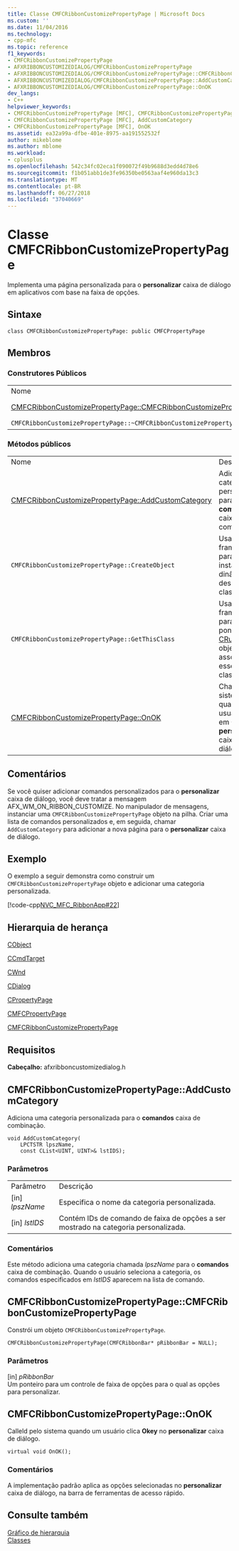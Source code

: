 ```yaml
---
title: Classe CMFCRibbonCustomizePropertyPage | Microsoft Docs
ms.custom: ''
ms.date: 11/04/2016
ms.technology:
- cpp-mfc
ms.topic: reference
f1_keywords:
- CMFCRibbonCustomizePropertyPage
- AFXRIBBONCUSTOMIZEDIALOG/CMFCRibbonCustomizePropertyPage
- AFXRIBBONCUSTOMIZEDIALOG/CMFCRibbonCustomizePropertyPage::CMFCRibbonCustomizePropertyPage
- AFXRIBBONCUSTOMIZEDIALOG/CMFCRibbonCustomizePropertyPage::AddCustomCategory
- AFXRIBBONCUSTOMIZEDIALOG/CMFCRibbonCustomizePropertyPage::OnOK
dev_langs:
- C++
helpviewer_keywords:
- CMFCRibbonCustomizePropertyPage [MFC], CMFCRibbonCustomizePropertyPage
- CMFCRibbonCustomizePropertyPage [MFC], AddCustomCategory
- CMFCRibbonCustomizePropertyPage [MFC], OnOK
ms.assetid: ea32a99a-dfbe-401e-8975-aa191552532f
author: mikeblome
ms.author: mblome
ms.workload:
- cplusplus
ms.openlocfilehash: 542c34fc02eca1f090072f49b9688d3edd4d78e6
ms.sourcegitcommit: f1b051abb1de3fe96350be0563aaf4e960da13c3
ms.translationtype: MT
ms.contentlocale: pt-BR
ms.lasthandoff: 06/27/2018
ms.locfileid: "37040669"
---
```

# <a name="cmfcribboncustomizepropertypage-class"></a>Classe CMFCRibbonCustomizePropertyPage
Implementa uma página personalizada para o **personalizar** caixa de diálogo em aplicativos com base na faixa de opções.  
  
## <a name="syntax"></a>Sintaxe  
  
```  
class CMFCRibbonCustomizePropertyPage: public CMFCPropertyPage  
```  
  
## <a name="members"></a>Membros  
  
### <a name="public-constructors"></a>Construtores Públicos  
  
|||  
|-|-|  
|Nome|Descrição|  
|[CMFCRibbonCustomizePropertyPage::CMFCRibbonCustomizePropertyPage](#cmfcribboncustomizepropertypage)|Constrói um objeto `CMFCRibbonCustomizePropertyPage`.|  
|`CMFCRibbonCustomizePropertyPage::~CMFCRibbonCustomizePropertyPage`|Destruidor.|  
  
### <a name="public-methods"></a>Métodos públicos  
  
|||  
|-|-|  
|Nome|Descrição|  
|[CMFCRibbonCustomizePropertyPage::AddCustomCategory](#addcustomcategory)|Adiciona uma categoria personalizada para o **comandos** caixa de combinação.|  
|`CMFCRibbonCustomizePropertyPage::CreateObject`|Usado pelo framework para criar uma instância dinâmica desse tipo de classe.|  
|`CMFCRibbonCustomizePropertyPage::GetThisClass`|Usado pelo framework para obter um ponteiro para o [CRuntimeClass](../../mfc/reference/cruntimeclass-structure.md) objeto associado esse tipo de classe.|  
|[CMFCRibbonCustomizePropertyPage::OnOK](#onok)|Chamado pelo sistema quando um usuário clica em **Okey** no **personalizar** caixa de diálogo.|  
  
## <a name="remarks"></a>Comentários  
 Se você quiser adicionar comandos personalizados para o **personalizar** caixa de diálogo, você deve tratar a mensagem AFX_WM_ON_RIBBON_CUSTOMIZE. No manipulador de mensagens, instanciar uma `CMFCRibbonCustomizePropertyPage` objeto na pilha. Criar uma lista de comandos personalizados e, em seguida, chamar `AddCustomCategory` para adicionar a nova página para o **personalizar** caixa de diálogo.  
  
## <a name="example"></a>Exemplo  
 O exemplo a seguir demonstra como construir um `CMFCRibbonCustomizePropertyPage` objeto e adicionar uma categoria personalizada.  
  
 [!code-cpp[NVC_MFC_RibbonApp#22](../../mfc/reference/codesnippet/cpp/cmfcribboncustomizepropertypage-class_1.cpp)]  
  
## <a name="inheritance-hierarchy"></a>Hierarquia de herança  
 [CObject](../../mfc/reference/cobject-class.md)  
  
 [CCmdTarget](../../mfc/reference/ccmdtarget-class.md)  
  
 [CWnd](../../mfc/reference/cwnd-class.md)  
  
 [CDialog](../../mfc/reference/cdialog-class.md)  
  
 [CPropertyPage](../../mfc/reference/cpropertypage-class.md)  
  
 [CMFCPropertyPage](../../mfc/reference/cmfcpropertypage-class.md)  
  
 [CMFCRibbonCustomizePropertyPage](../../mfc/reference/cmfcribboncustomizepropertypage-class.md)  
  
## <a name="requirements"></a>Requisitos  
 **Cabeçalho:** afxribboncustomizedialog.h  
  
##  <a name="addcustomcategory"></a>  CMFCRibbonCustomizePropertyPage::AddCustomCategory  
 Adiciona uma categoria personalizada para o **comandos** caixa de combinação.  
  
```  
void AddCustomCategory(
    LPCTSTR lpszName,  
    const CList<UINT, UINT>& lstIDS);
```  
  
### <a name="parameters"></a>Parâmetros  
  
|||  
|-|-|  
|Parâmetro|Descrição|  
|[in] *lpszName*|Especifica o nome da categoria personalizada.|  
|[in] *lstIDS*|Contém IDs de comando de faixa de opções a ser mostrado na categoria personalizada.|  
  
### <a name="remarks"></a>Comentários  
 Este método adiciona uma categoria chamada *lpszName* para o **comandos** caixa de combinação. Quando o usuário seleciona a categoria, os comandos especificados em *lstIDS* aparecem na lista de comando.  
  
##  <a name="cmfcribboncustomizepropertypage"></a>  CMFCRibbonCustomizePropertyPage::CMFCRibbonCustomizePropertyPage  
 Constrói um objeto `CMFCRibbonCustomizePropertyPage`.  
  
```  
CMFCRibbonCustomizePropertyPage(CMFCRibbonBar* pRibbonBar = NULL);
```  
  
### <a name="parameters"></a>Parâmetros  
 [in] *pRibbonBar*  
 Um ponteiro para um controle de faixa de opções para o qual as opções para personalizar.  
  
##  <a name="onok"></a>  CMFCRibbonCustomizePropertyPage::OnOK  
 Calleld pelo sistema quando um usuário clica **Okey** no **personalizar** caixa de diálogo.  
  
```  
virtual void OnOK();
```  
  
### <a name="remarks"></a>Comentários  
 A implementação padrão aplica as opções selecionadas no **personalizar** caixa de diálogo, na barra de ferramentas de acesso rápido.  
  
## <a name="see-also"></a>Consulte também  
 [Gráfico de hierarquia](../../mfc/hierarchy-chart.md)   
 [Classes](../../mfc/reference/mfc-classes.md)
